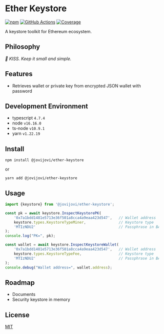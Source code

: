 # Ether Keystore

[![npm](https://img.shields.io/npm/v/@jovijovi/ether-keystore.svg)](https://www.npmjs.com/package/@jovijovi/ether-keystore)
[![GitHub Actions](https://github.com/jovijovi/ether-keystore/workflows/Test/badge.svg)](https://github.com/jovijovi/ether-keystore)
[![Coverage](https://img.shields.io/codecov/c/github/jovijovi/ether-keystore?label=\&logo=codecov\&logoColor=fff)](https://codecov.io/gh/jovijovi/ether-keystore)

A keystore toolkit for Ethereum ecosystem.

## Philosophy

*:kiss: KISS. Keep it small and simple.*

## Features

- Retrieves wallet or private key from encrypted JSON wallet with password

## Development Environment

- typescript `4.7.4`
- node `v16.16.0`
- ts-node `v10.9.1`
- yarn `v1.22.19`

## Install

```shell
npm install @jovijovi/ether-keystore
```

or

```shell
yarn add @jovijovi/ether-keystore
```

## Usage

```typescript
import {keystore} from '@jovijovi/ether-keystore';

const pk = await keystore.InspectKeystorePK(
    '0x7a1bdd1481e5713e36f501a8cca4a9eaa423d547',   // Wallet address
    keystore.types.KeystoreTypeMiner,               // Keystore type
    'MTIzNDU2'                                      // Passphrase in BASE64
);
console.log("PK=", pk);

const wallet = await keystore.InspectKeystoreWallet(
    '0x7a1bdd1481e5713e36f501a8cca4a9eaa423d547',   // Wallet address
    keystore.types.KeystoreTypeFee,                 // Keystore type
    'MTIzNDU2'                                      // Passphrase in BASE64
);
console.debug("Wallet address=", wallet.address);
```

## Roadmap

- Documents
- Security keystore in memory

## License

[MIT](LICENSE)
